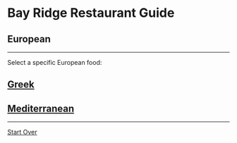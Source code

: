# Bay Ridge Restaurant Guide
## European
---
Select a specific European food:
## [Greek](chinese.md)
## [Mediterranean](mediteranean.md)
---
[Start Over](../home.md)
